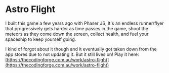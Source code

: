# Astro Flight

I built this game a few years ago with Phaser JS, It's an endless runner/flyer that progressively gets harder as time passes in the game, shoot the meteors as they come down the screen, collect health, and fuel your spaceship to keep yourself going.

I kind of forgot about it though and it eventually got taken down from the app stores due to not updating it. But it still lives on! Play it here: [https://thecodingforge.com.au/work/astro-flight](https://thecodingforge.com.au/work/astro-flight)
